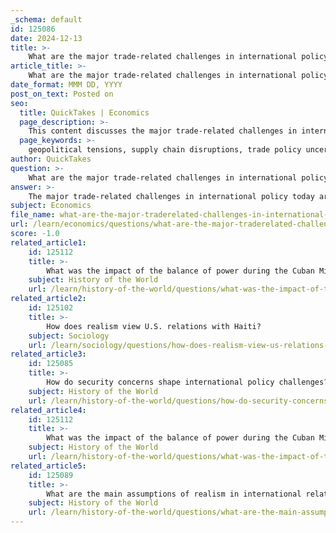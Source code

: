 ```yaml
---
_schema: default
id: 125086
date: 2024-12-13
title: >-
    What are the major trade-related challenges in international policy?
article_title: >-
    What are the major trade-related challenges in international policy?
date_format: MMM DD, YYYY
post_on_text: Posted on
seo:
  title: QuickTakes | Economics
  page_description: >-
    This content discusses the major trade-related challenges in international policy, including geopolitical tensions, supply chain issues, trade policy uncertainty, technological advancements, labor rights, environmental concerns, and post-pandemic economic recovery.
  page_keywords: >-
    geopolitical tensions, supply chain disruptions, trade policy uncertainty, technological changes, labor concerns, environmental sustainability, economic recovery, international trade, global economy
author: QuickTakes
question: >-
    What are the major trade-related challenges in international policy?
answer: >-
    The major trade-related challenges in international policy today are multifaceted and influenced by various geopolitical and economic factors. Here are some of the key challenges:\n\n1. **Geopolitical Tensions**: Ongoing geopolitical conflicts, such as Russia's war of aggression against Ukraine, have significantly disrupted international trade. These tensions can lead to sanctions, trade barriers, and a reevaluation of trade relationships, impacting global supply chains and economic stability.\n\n2. **Supply Chain Disruptions**: The COVID-19 pandemic exposed vulnerabilities in global supply chains, leading to delays and shortages of goods. As economies recover, managing these supply chain complexities remains a critical challenge, with companies needing to diversify their supply sources and enhance resilience.\n\n3. **Trade Policy Uncertainty**: The shift in U.S. trade policy under the new administration has introduced uncertainty regarding trade agreements and relations with major trading partners. The Biden administration's focus on human rights and populist leadership in trade negotiations may alter existing trade dynamics, affecting countries like Saudi Arabia and Turkey.\n\n4. **Technological Changes**: The rapid advancement of technology is reshaping international trade. Countries must adapt to new technologies that can enhance trade efficiency but also pose challenges, such as cybersecurity risks and the need for regulatory frameworks that keep pace with innovation.\n\n5. **Labor Concerns**: Labor issues, including worker rights and conditions, are increasingly influencing trade policies. There is a growing emphasis on ensuring fair labor practices in trade agreements, which can complicate negotiations and affect trade flows.\n\n6. **Environmental Sustainability**: As global awareness of climate change increases, there is pressure to incorporate environmental considerations into trade policies. This includes addressing carbon emissions associated with trade and promoting sustainable practices, which can lead to conflicts between economic growth and environmental protection.\n\n7. **Economic Recovery Post-Pandemic**: The global economy is still recovering from the impacts of the pandemic, and economic uncertainties continue to pose challenges for international trade. Fluctuations in demand, inflation, and changes in consumer behavior can all affect trade volumes and relationships.\n\nThese challenges require coordinated international efforts and adaptive strategies to navigate the evolving landscape of global trade effectively.
subject: Economics
file_name: what-are-the-major-traderelated-challenges-in-international-policy.md
url: /learn/economics/questions/what-are-the-major-traderelated-challenges-in-international-policy
score: -1.0
related_article1:
    id: 125112
    title: >-
        What was the impact of the balance of power during the Cuban Missile Crisis?
    subject: History of the World
    url: /learn/history-of-the-world/questions/what-was-the-impact-of-the-balance-of-power-during-the-cuban-missile-crisis
related_article2:
    id: 125102
    title: >-
        How does realism view U.S. relations with Haiti?
    subject: Sociology
    url: /learn/sociology/questions/how-does-realism-view-us-relations-with-haiti
related_article3:
    id: 125085
    title: >-
        How do security concerns shape international policy challenges?
    subject: History of the World
    url: /learn/history-of-the-world/questions/how-do-security-concerns-shape-international-policy-challenges
related_article4:
    id: 125112
    title: >-
        What was the impact of the balance of power during the Cuban Missile Crisis?
    subject: History of the World
    url: /learn/history-of-the-world/questions/what-was-the-impact-of-the-balance-of-power-during-the-cuban-missile-crisis
related_article5:
    id: 125089
    title: >-
        What are the main assumptions of realism in international relations?
    subject: History of the World
    url: /learn/history-of-the-world/questions/what-are-the-main-assumptions-of-realism-in-international-relations
---
```


&nbsp;